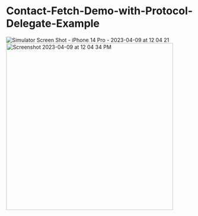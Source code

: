 # Contact-Fetch-Demo-with-Protocol-Delegate-Example
![Simulator Screen Shot - iPhone 14 Pro - 2023-04-09 at 12 04 21](https://user-images.githubusercontent.com/130244137/230791699-14691cf3-9c14-4508-9f31-c38259be78cc.png)
<img width="450" alt="Screenshot 2023-04-09 at 12 04 34 PM" src="https://user-images.githubusercontent.com/130244137/230791704-81d41f54-a038-4732-a216-fb5d14818752.png">
